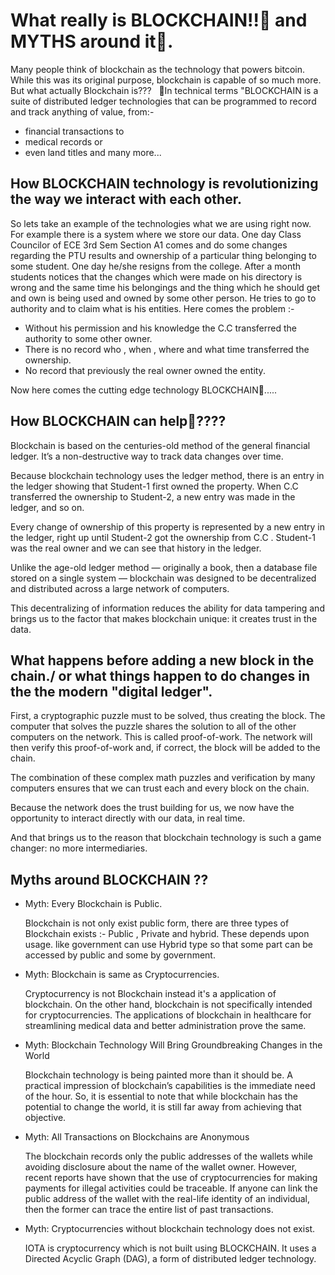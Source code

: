 # What really is BLOCKCHAIN!!🤔 and MYTHS around it💁.

Many people think of blockchain as the technology that powers bitcoin. While this was its original purpose, blockchain is capable of so much more. But what actually Blockchain is??? &nbsp; 
📖In technical terms "BLOCKCHAIN is a  suite of distributed ledger technologies that can be programmed to record and track anything of value, from:- 
 * financial transactions to 
* medical records or 
* even land titles and many more...


## How BLOCKCHAIN technology is revolutionizing the way we interact with each other.




So lets take an example of the technologies what we are using right now. For example there is a system where we store our data. One day Class Councilor of ECE 3rd Sem Section A1 comes and do some changes regarding the PTU results and ownership of a particular thing belonging to some student. One day he/she resigns from the college. After a month students notices that the changes which were made on his directory is wrong and the same time his belongings and the thing which he should get and own is being used and owned by some other person. He tries to go to authority and to claim what is his entities. Here comes the problem :- 
* Without his permission and his knowledge the C.C transferred the authority to some other owner.
* There is no record who , when , where and what time transferred the ownership.
* No record that previously the real owner owned the entity.     

Now here comes the cutting edge technology BLOCKCHAIN🥳.....

## How BLOCKCHAIN can help🧐????
 Blockchain is based on the centuries-old method of the general financial ledger. It’s a non-destructive way to track data changes over time.


Because blockchain technology uses the ledger method, there is an entry in the ledger showing that Student-1 first owned the property. When C.C transferred  the ownership to Student-2, a new entry was made in the ledger, and so on.

Every change of ownership of this property is represented by a new entry in the ledger, right up until Student-2 got the ownership from C.C . Student-1 was the real owner and we can see that history in the ledger.

Unlike the age-old ledger method — originally a book, then a database file stored on a single system — blockchain was designed to be decentralized and distributed across a large network of computers.

This decentralizing of information reduces the ability for data tampering and brings us to the factor that makes blockchain unique: it creates trust in the data.


## What happens before adding a new block in the chain./ or what things happen to do changes in the the modern "digital ledger".
First, a cryptographic puzzle must to be solved, thus creating the block. The computer that solves the puzzle shares the solution to all of the other computers on the network. This is called proof-of-work. The network will then verify this proof-of-work and, if correct, the block will be added to the chain.

The combination of these complex math puzzles and verification by many computers ensures that we can trust each and every block on the chain.

Because the network does the trust building for us, we now have the opportunity to interact directly with our data, in real time.

And that brings us to the reason that blockchain technology is such a game changer: no more intermediaries.



## Myths around BLOCKCHAIN ??

* Myth: Every Blockchain is Public.


  Blockchain is not only exist public form, there are three types of Blockchain exists :- Public , Private and hybrid. These depends upon usage. like government can use Hybrid type so that some part can be accessed by public and some by government.

* Myth: Blockchain is same as Cryptocurrencies.

  Cryptocurrency is not Blockchain instead it's a application of blockchain. 
On the other hand, blockchain is not specifically intended for cryptocurrencies. The applications of blockchain in healthcare for streamlining medical data and better administration prove the same.

* Myth: Blockchain Technology Will Bring Groundbreaking Changes in the World

  Blockchain technology is being painted more than it should be. A practical impression of blockchain’s capabilities is the immediate need of the hour. So, it is essential to note that while blockchain has the potential to change the world, it is still far away from achieving that objective.
  
* Myth: All Transactions on Blockchains are Anonymous

  The blockchain records only the public addresses of the wallets while avoiding disclosure about the name of the wallet owner. However, recent reports have shown that the use of cryptocurrencies for making payments for illegal activities could be traceable. If anyone can link the public address of the wallet with the real-life identity of an individual, then the former can trace the entire list of past transactions.

* Myth: Cryptocurrencies without blockchain technology does not exist.

  IOTA is cryptocurrency which is not built using BLOCKCHAIN. It uses a Directed Acyclic Graph (DAG), a form of distributed ledger technology. 



